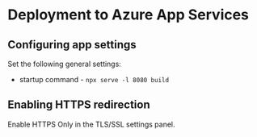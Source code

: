 # Deployment to Azure App Services

## Configuring app settings

Set the following general settings:

- startup command - `npx serve -l 8080 build`

## Enabling HTTPS redirection

Enable HTTPS Only in the TLS/SSL settings panel.
